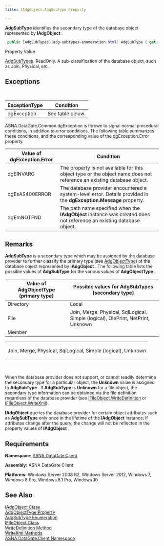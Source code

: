 ```yaml
---
title: IAdgObject.AdgSubType Property

---
```


**AdgSubType** identifies the secondary type of the database object represented by **IAdgObject** . 

```cs
 public [AdgSubTypes](adg-subtypes-enumeration.html) AdgSubType { get; }
```

Property Value <p> [AdgSubTypes](adg-subtypes-enumeration.html). ReadOnly. A sub-classification of the database object, such as Join, Physical, etc. 
<br />

## Exceptions

<br />



| ExceptionType | Condition |
| ---- | ---- |
| dgException | See table below. |



ASNA.DataGate.Common.dgException is thrown to signal normal procedural conditions, in addition to error conditions. The following table summarizes these conditions, and the corresponding value of the <span>dgException.Error</span> property.
<br />



| Value of dgException.Error | Condition |
| ---- | ---- |
| dgEINVARG | The property is not available for this object type or the object name does not reference an existing database object. |
| dgEsAS400ERROR | The database provider encountered a system-level error. Details provided in the **dgException.Message** property. |
| dgEmNOTFND | The path name specified when the **IAdgObject** instance was created does not reference an existing database object. |



## Remarks

**AdgSubType** is a secondary type which may be assigned by the database provider to further classify the primary type (see [ AdgObjectType](iadg-object-class-adg-object-type-property.html)) of the database object represented by **IAdgObject** . The following table lists the possible values of **AdgSubType** for the various values of **AdgObjectType** .
<br />



| Value of AdgObjectType (primary type) | Possible values for AdgSubTypes<br /> 							 (secondary type) |
| ---- | ---- |
| Directory | Local |
| File | Join, Merge, Physical, SqlLogical, Simple (logical), OlePrint, NetPrint, Unknown |
| Member |



<table> <tbody> <tr> <td colspan="1" rowspan="1"> <p>Join, Merge, Physical, SqlLogical, Simple (logical), Unknown
</td>
            </tr>
          </tbody>
</table>

<br />

When the database provider does not support, or cannot readily determine the secondary type for a particular object, the **Unknown** value is assigned to **AdgSubType** . If **AdgSubType** is **Unknown** for a file object, the secondary type information can be obtained via the file definition regardless of the database provider (see [ IFileObject.WriteDefinition](ifile-object-class-write-definition-method.html) or [ IFileObject.WriteXml](ifile-object-class-write-definition-method.html)).

**IAdgObject** queries the database provider for certain object attributes such as **AdgSubType** only once in the lifetime of the **IAdgObject** instance. If attributes change after the query, the change will not be reflected in the property values of **IAdgObject** .
## Requirements

**Namespace:** [ASNA.DataGate.Client](datagate-client-namespace.html) 

**Assembly:** ASNA DataGate Client

**Platforms:** Windows Server 2008 R2, Windows Server 2012, Windows 7, Windows 8 Pro, Windows 8.1 Pro, Windows 10
## See Also


[IAdgObject Class](iadg-object-class.html)
      <br />
[AdgObjectType Property](iadg-object-class-adg-object-type-property.html)
      <br />
[AdgSubType Enumeration](adg-subtypes-enumeration.html)
      <br />
[IFileObject Class](ifile-object-class.html)
      <br />
[WriteDefinition Method](ifile-object-class-write-definition-method.html)
      <br />
[WriteXml Methods](ifile-object-class-write-definition-method.html)
      <br />
[ASNA.DataGate.Client Namespace](datagate-client-namespace.html)

